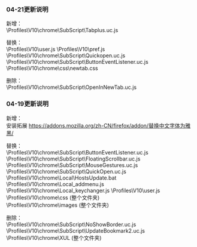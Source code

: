 ### 04-21更新说明

新增：  
\Profiles\V10\chrome\SubScript\Tabplus.uc.js  

替换：  
\Profiles\V10\user.js 
\Profiles\V10\pref.js 
\Profiles\V10\chrome\SubScript\Quickopen.uc.js  
\Profiles\V10\chrome\SubScript\ButtonEventListener.uc.js  
\Profiles\V10\chrome\css\newtab.css 

删除：  
\Profiles\V10\chrome\SubScript\OpenInNewTab.uc.js 

### 04-19更新说明

新增：   
安装拓展 https://addons.mozilla.org/zh-CN/firefox/addon/替换中文字体为雅黑/  

替换：  
\Profiles\V10\chrome\SubScript\ButtonEventListener.uc.js  
\Profiles\V10\chrome\SubScript\FloatingScrollbar.uc.js  
\Profiles\V10\chrome\SubScript\MouseGestures.uc.js  
\Profiles\V10\chrome\SubScript\QuickOpen.uc.js  
\Profiles\V10\chrome\Local\HostsUpdate.bat  
\Profiles\V10\chrome\Local\_addmenu.js  
\Profiles\V10\chrome\Local\_keychanger.js 
\Profiles\V10\user.js  
\Profiles\V10\chrome\css (整个文件夹)   
\Profiles\V10\chrome\images (整个文件夹)  

删除：  
\Profiles\V10\chrome\SubScript\NoShowBorder.uc.js   
\Profiles\V10\chrome\SubScript\UpdateBookmark2.uc.js     
\Profiles\V10\chrome\XUL (整个文件夹)   
